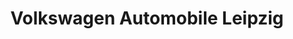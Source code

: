 ---
title: "Volkswagen Automobile Leipzig"
url: /leipzig/volkswagen-automobile-leipzig/
shop: Autohaus
---